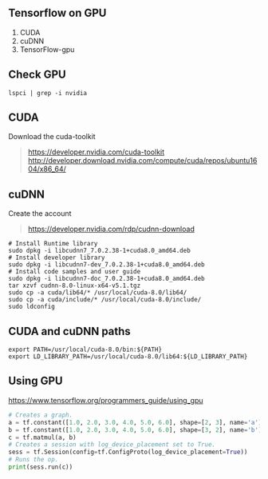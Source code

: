 ## Tensorflow on GPU

1. CUDA
1. cuDNN
1. TensorFlow-gpu


## Check GPU
```
lspci | grep -i nvidia
```

## CUDA
Download the cuda-toolkit
> https://developer.nvidia.com/cuda-toolkit
> http://developer.download.nvidia.com/compute/cuda/repos/ubuntu1604/x86_64/

## cuDNN
Create the account
> https://developer.nvidia.com/rdp/cudnn-download
```
# Install Runtime library
sudo dpkg -i libcudnn7_7.0.2.38-1+cuda8.0_amd64.deb
# Install developer library
sudo dpkg -i libcudnn7-dev_7.0.2.38-1+cuda8.0_amd64.deb
# Install code samples and user guide
sudo dpkg -i libcudnn7-doc_7.0.2.38-1+cuda8.0_amd64.deb
tar xzvf cudnn-8.0-linux-x64-v5.1.tgz
sudo cp -a cuda/lib64/* /usr/local/cuda-8.0/lib64/
sudo cp -a cuda/include/* /usr/local/cuda-8.0/include/
sudo ldconfig
```

## CUDA and cuDNN paths


```bash:.bash_profile
export PATH=/usr/local/cuda-8.0/bin:${PATH}  
export LD_LIBRARY_PATH=/usr/local/cuda-8.0/lib64:${LD_LIBRARY_PATH}
```

## Using GPU
https://www.tensorflow.org/programmers_guide/using_gpu
```python:gpu_test.py
# Creates a graph.
a = tf.constant([1.0, 2.0, 3.0, 4.0, 5.0, 6.0], shape=[2, 3], name='a')
b = tf.constant([1.0, 2.0, 3.0, 4.0, 5.0, 6.0], shape=[3, 2], name='b')
c = tf.matmul(a, b)
# Creates a session with log_device_placement set to True.
sess = tf.Session(config=tf.ConfigProto(log_device_placement=True))
# Runs the op.
print(sess.run(c))
```
